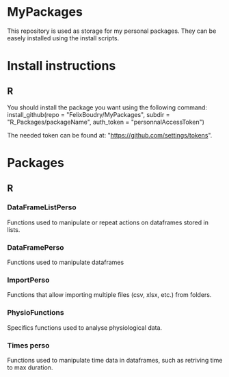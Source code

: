 # MyPackages

This repository is used as storage for my personal packages. They can be easely installed using the install scripts.

# Install instructions

## R

You should install the package you want using the following command:
install_github(repo = "FelixBoudry/MyPackages", subdir = "R_Packages/packageName", auth_token = "personnalAccessToken")

The needed token can be found at: "https://github.com/settings/tokens".

# Packages

## R

### DataFrameListPerso

Functions used to manipulate or repeat actions on dataframes stored in lists.

### DataFramePerso

Functions used to manipulate dataframes

### ImportPerso

Functions that allow importing multiple files (csv, xlsx, etc.) from folders.

### PhysioFunctions

Specifics functions used to analyse physiological data.

### Times perso

Functions used to manipulate time data in dataframes, such as retriving time to max duration.
